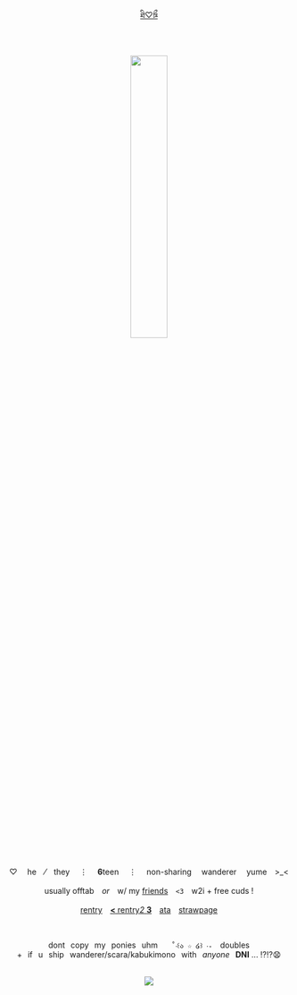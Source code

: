 <div align="center">
  
[ཐི♡ཋྀ](https://genshin-impact.fandom.com/wiki/Wanderer)

　　‎
  
<p align="center">
<img src="[https://images4katori.carrd.co/assets/images/image09.png?v=e20802ee](https://file.garden/Z0S_tEmCggxGeVI8/wa.png)" width="36%" height="36%"> 
</p>

⠀

<div id="header" align="center">


♡ 　he⠀  ⁄ ⠀they　  ⋮ 　**6**teen　  ⋮ 　‎non-sharing  wanderer  yume　>_<　


usually offtab　*or*　w/ my  <ins>friends</ins>　‎`<3`　‎w2i + free cuds !

[rentry](https://rentry.co/scaraddiction)　[**<** rentry*2* **3**](https://rentry.co/tilloursoulsmeet)　[ata](https://scaraddicted.atabook.org/)　[strawpage](https://scaraddicted.straw.page/)

⠀     

dont⠀copy⠀my⠀ponies⠀uhm⠀ ⠀`˚‧꒰ა ☆ ໒꒱ ‧₊`⠀ doubles +⠀if⠀u⠀ship⠀wanderer/scara/kabukimono⠀with⠀*anyone*⠀**DNI** ... ⁉⁉😧
⠀     
⠀     

![](https://komarev.com/ghpvc/?username=scaraddicted&label=how+many+freaks?!&color=242060&style=plastic&base=5046)
